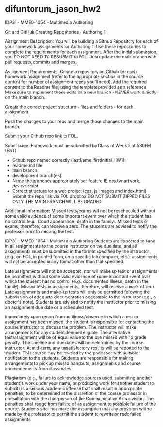 # difuntorum_jason_hw2

IDP31 - MMED-1054 - Multimedia Authoring

Git and GitHub
Creating Repositories - Authoring 1

Assignment Description:
You will be building a Github Repository for each of your homework assignments for
Authoring 1. Use these repositories to complete the requirements for each assignment. After
the initial submission, you DO NOT NEED TO RESUBMIT to FOL. Just update the main
branch with pull requests, commits and merges.

Assignment Requirements:
Create a repository on Github for each homework assignment (refer to the appropriate
section in the course content for number of assignment repos you’ll need).
Add the required content to the Readme file, using the template provided as a reference.
Make sure to implement these edits on a new branch - NEVER work directly on the main
branch.

Create the correct project structure - files and folders - for each assignment.

Push the changes to your repo and merge those changes to the main branch.

Submit your Github repo link to FOL.

Submission:
Homework must be submitted by Class of Week 5 at 530PM (EST)
- Github repo named correctly (lastName_firstInitial_HW1):
- readme.md file
- main branch
- development branch(es)
- Name the branches appropriately per feature IE des.tvr.artwork, dev.tvr.script
- Correct structure for a web project (css, js, images and index.html)
Submit the repo link via FOL dropbox
DO NOT SUBMIT ZIPPED FILES
ONLY THE MAIN BRANCH WILL BE GRADED

Additional Information:
Missed tests/exams will not be rescheduled without some valid evidence of some important
event over which the student has no control (e.g., Court appearance, death in the family).
Missed tests or exams, therefore, can receive a zero. The students are advised to notify the
professor prior to missing the test.

IDP31 - MMED-1054 - Multimedia Authoring
Students are expected to hand in all assignments to the course instructor on the due date,
and all assignments must be submitted in the format specified by the instructor (e.g., on
FOL, in printed form, on a specific lab computer, etc.); assignments will not be accepted in
any format other than that specified.

Late assignments will not be accepted, nor will make up test or assignments be permitted,
without some valid evidence of some important event over which the student has no control
(e.g., documented illness, death in the family). Missed tests or assignments, therefore, will
receive a mark of zero. Late assignments and make-up tests will only be permitted following
the submission of adequate documentation acceptable to the instructor (e.g., a doctor's
note). Students are advised to notify the instructor prior to missing an assignment due date
or a scheduled test.

Immediately upon return from an illness/absence in which a test or assignment has been
missed, the student is responsible for contacting the course instructor to discuss the
problem. The instructor will make arrangements for any student deemed eligible. The
alternative test/assignment will be of equal value to the one missed with no grade penalty.
The timeline and due dates will be determined by the course instructor.
At mid-term, any unsatisfactory results will be reported to the student.
This course may be revised by the professor with suitable notification to the students.
Students are responsible for making arrangements to pick up missed handouts, assignments
and course announcements from classmates.

Plagiarism (e.g., failure to acknowledge sources used, submitting another student's work
under your name, or producing work for another student to submit) is a serious academic
offense that shall result in appropriate penalties, to be determined at the discretion of the
course professor in consultation with the chairperson of the Communication Arts division.
The penalties shall range from failure of an assignment to possible failure of the course.
Students shall not make the assumption that any provision will be made by the professor to
permit the student to rewrite or redo failed assignments
